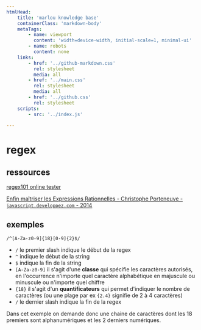 ```yaml
---
htmlHead:
    title: 'marlou knowledge base' 
    containerClass: 'markdown-body'
    metaTags:
        - name: viewport
          content: 'width=device-width, initial-scale=1, minimal-ui'
        - name: robots
          content: none
    links:
        - href: '../github-markdown.css'
          rel: stylesheet
          media: all
        - href: '../main.css'
          rel: stylesheet
          media: all
        - href: '../github.css'
          rel: stylesheet
    scripts:
        - src: '../index.js'

---
```


# regex

## ressources

[regex101 online tester](https://regex101.com/)

[Enfin maîtriser les Expressions Rationnelles - Christophe Porteneuve - `javascript.developpez.com` - 2014](https://javascript.developpez.com/tutoriels/maitriser-expressions-rationnelles/)

## exemples

`/^[A-Za-z0-9]{18}[0-9]{2}$/`

- `/` le premier slash indique le début de la regex
- `^` indique le début de la string
- `$` indique la fin de la string
- `[A-Za-z0-9]` il s'agit d'une **classe** qui spécifie les caractères autorisés, en l'occurrence n'importe quel caractère alphabétique en majuscule ou minuscule ou n'importe quel chiffre
- `{18}` il s'agit d'un **quantificateurs** qui permet d'indiquer le nombre de caractères (ou une plage par ex `{2.4}` signifie de 2 à 4 caractères)
- `/` le dernier slash indique la fin de la regex

Dans cet exemple on demande donc une chaine de caractères dont les 18 premiers sont alphanumériques et les 2 derniers numériques.
